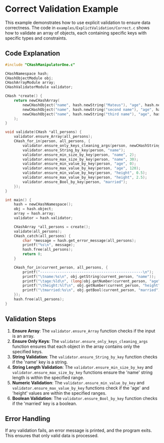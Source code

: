 # Correct Validation Example

This example demonstrates how to use explicit validation to ensure data correctness. The code in `examples/ExplictValidation/Correct.c` shows how to validate an array of objects, each containing specific keys with specific types and constraints.

## Code Explanation

```c
#include "CHashManipulatorOne.c"

CHashNamespace hash;
CHashObjectModule obj;
CHashArrayModule array;
CHashValidatorModule validator;

CHash *create() {
    return newCHashArray(
        newCHashObject("name", hash.newString("Mateus"), "age", hash.newNumber(26), "height", hash.newNumber(1.69), "married", hash.newBool(true)),
        newCHashObject("name", hash.newString("second name"), "age", hash.newNumber(42), "height", hash.newNumber(2.5), "married", hash.newBool(true)),
        newCHashObject("name", hash.newString("third name"), "age", hash.newNumber(55), "height", hash.newNumber(2.4), "married", hash.newBool(false))
    );
}

void validate(CHash *all_persons) {
    validator.ensure_Array(all_persons);
    CHash_for_in(person, all_persons, {
        validator.ensure_only_keys_cleaning_args(person, newCHashStringArray("name", "age", "height", "married"));
        validator.ensure_String_by_key(person, "name");
        validator.ensure_min_size_by_key(person, "name", 2);
        validator.ensure_max_size_by_key(person, "name", 30);
        validator.ensure_min_value_by_key(person, "age", 0);
        validator.ensure_max_value_by_key(person, "age", 120);
        validator.ensure_min_value_by_key(person, "height", 0.5);
        validator.ensure_max_value_by_key(person, "height", 2.5);
        validator.ensure_Bool_by_key(person, "married");
    });
}

int main() {
    hash = newCHashNamespace();
    obj = hash.object;
    array = hash.array;
    validator = hash.validator;

    CHashArray *all_persons = create();
    validate(all_persons);
    CHash_catch(all_persons) {
        char *message = hash.get_error_message(all_persons);
        printf("%s\n", message);
        hash.free(all_persons);
        return 0;
    }

    CHash_for_in(current_person, all_persons, {
        printf("-----------------------------------------------\n");
        printf("\tname:%s\n", obj.getString(current_person, "name"));
        printf("\tage:%ld\n", (long)obj.getNumber(current_person, "age"));
        printf("\theight:%lf\n", obj.getNumber(current_person, "height"));
        printf("\tmarried:%s\n", obj.getBool(current_person, "married") ? "true" : "false");
    });
    hash.free(all_persons);
}
```

## Validation Steps

1. **Ensure Array**: The `validator.ensure_Array` function checks if the input is an array.
2. **Ensure Only Keys**: The `validator.ensure_only_keys_cleaning_args` function ensures that each object in the array contains only the specified keys.
3. **String Validation**: The `validator.ensure_String_by_key` function checks if the 'name' key is a string.
4. **String Length Validation**: The `validator.ensure_min_size_by_key` and `validator.ensure_max_size_by_key` functions ensure the 'name' string length is within the specified range.
5. **Numeric Validation**: The `validator.ensure_min_value_by_key` and `validator.ensure_max_value_by_key` functions check if the 'age' and 'height' values are within the specified ranges.
6. **Boolean Validation**: The `validator.ensure_Bool_by_key` function checks if the 'married' key is a boolean.

## Error Handling

If any validation fails, an error message is printed, and the program exits. This ensures that only valid data is processed.